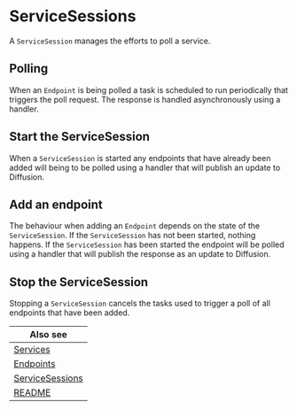 # ServiceSessions

A `ServiceSession` manages the efforts to poll a service.

## Polling

When an `Endpoint` is being polled a task is scheduled to run periodically that triggers the poll request.
The response is handled asynchronously using a handler.

## Start the ServiceSession

When a `ServiceSession` is started any endpoints that have already been added will being to be polled using a handler
that will publish an update to Diffusion.

## Add an endpoint

The behaviour when adding an `Endpoint` depends on the state of the `ServiceSession`.
If the `ServiceSession` has not been started, nothing happens.
If the `ServiceSession` has been started the endpoint will be polled using a handler that will publish the response as
an update to Diffusion.

## Stop the ServiceSession

Stopping a `ServiceSession` cancels the tasks used to trigger a poll of all endpoints that have been added.

| Also see |
| --- |
| [Services](Services.md) |
| [Endpoints](Endpoints.md) |
| [ServiceSessions](ServiceSessions.md) |
| [README](../README.md) |
